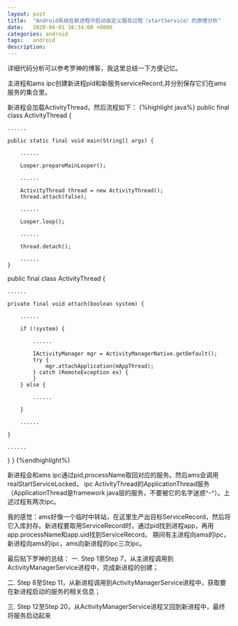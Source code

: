 ```yaml
---
layout: post
title:  "Android系统在新进程中启动自定义服务过程（startService）的原理分析"
date:   2020-06-01 16:34:00 +0800
categories: android
tags:   android
description:
---
```


详细代码分析可以参考罗神的博客，我这里总结一下方便记忆。

主进程和ams ipc创建新进程pid和新服务serviceRecord,并分别保存它们在ams服务的集合里。

新进程会加载ActivityThread，然后流程如下：
{%highlight java%}
public final class ActivityThread {

	......

	public static final void main(String[] args) {

		......

		Looper.prepareMainLooper();

		......

		ActivityThread thread = new ActivityThread();
		thread.attach(false);

		......

		Looper.loop();

		......

		thread.detach();

		......
	}

  public final class ActivityThread {

	......

	private final void attach(boolean system) {

		......

		if (!system) {

			......

			IActivityManager mgr = ActivityManagerNative.getDefault();
			try {
				mgr.attachApplication(mAppThread);
			} catch (RemoteException ex) {
			}
		} else {

			......

		}

		......

	}

	......

}
}
{%endhighlight%}

新进程会和ams ipc通过pid,processName取回对应的服务。然后ams会调用realStartServiceLocked，
ipc ActivityThread的ApplicationThread服务（ApplicationThread是framework java层的服务，不要被它的名字迷惑^-^）。上述过程有两次ipc。

我的感觉：ams好像一个临时中转站，在这里生产出目标ServiceRecord，然后将它入库封存。新进程要取用ServiceRecord时，通过pid找到进程app，再用app.processName和app.uid找到ServiceRecord。
期间有主进程向ams的ipc，新进程向ams的ipc，ams向新进程的ipc三次ipc。

最后贴下罗神的总结：
一. Step 1至Step 7，从主进程调用到ActivityManagerService进程中，完成新进程的创建；

二. Step 8至Step 11，从新进程调用到ActivityManagerService进程中，获取要在新进程启动的服务的相关信息；

三. Step 12至Step 20，从ActivityManagerService进程又回到新进程中，最终将服务启动起来
